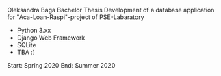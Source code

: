Oleksandra Baga
Bachelor Thesis
Development of a database application for "Aca-Loan-Raspi"-project of PSE-Labaratory

* Python 3.xx
* Django Web Framework
* SQLite
* TBA :)

Start: Spring 2020
End: Summer 2020
 
